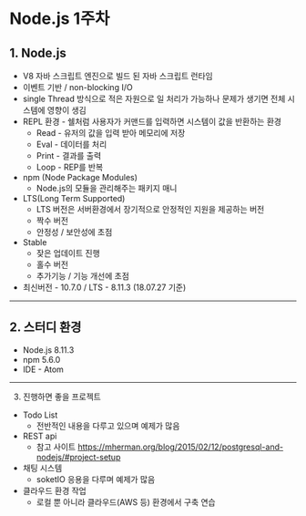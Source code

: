 Node.js 1주차
=============


##  1. Node.js

* V8 자바 스크립트 엔진으로 빌드 된 자바 스크립트 런타임
* 이벤트 기반 / non-blocking I/O
* single Thread 방식으로 적은 자원으로 일 처리가 가능하나 문제가 생기면 전체 시스템에 영향이 생김
* REPL 환경 - 쉘처럼 사용자가 커맨드를 입력하면 시스템이 값을 반환하는 환경
  * Read - 유저의 값을 입력 받아 메모리에 저장
  * Eval - 데이터를 처리
  * Print - 결과를 출력
  * Loop - REP를 반복
* npm (Node Package Modules)
  * Node.js의 모듈을 관리해주는 패키지 매니
* LTS(Long Term Supported)
  * LTS 버전은 서버환경에서 장기적으로 안정적인 지원을 제공하는 버전
  * 짝수 버전
  * 안정성 / 보안성에 초점
* Stable
  * 잦은 업데이트 진행
  * 홀수 버전
  * 추가기능 / 기능 개선에 초점
* 최신버전 - 10.7.0 / LTS - 8.11.3 (18.07.27 기준)

------------------------------------------------------------------------------

##  2. 스터디 환경
* Node.js 8.11.3
* npm 5.6.0
* IDE - Atom

------------------------------------------------------------------------------

3. 진행하면 좋을 프로젝트
* Todo List
  * 전반적인 내용을 다루고 있으며 예제가 많음
* REST api
  * 참고 사이트 https://mherman.org/blog/2015/02/12/postgresql-and-nodejs/#project-setup
* 채팅 시스템
  * soketIO 응용을 다루며 예제가 많음
* 클라우드 환경 작업
  * 로컬 뿐 아니라 클라우드(AWS 등) 환경에서 구축 연습
